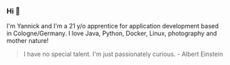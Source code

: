 ### Hi :wave:

I'm Yannick and I'm a 21 y/o apprentice for application development based in Cologne/Germany. I love Java, Python, Docker, Linux, photography and mother nature!

> I have no special talent. I'm just passionately curious. - Albert Einstein
